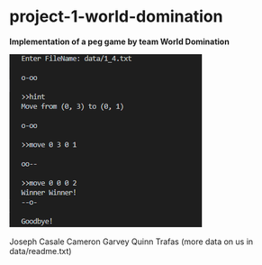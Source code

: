 # project-1-world-domination

**Implementation of a peg game by team World Domination**


![Peg Game Demo](/images/DemonstrationPegGame.PNG)

Joseph Casale
Cameron Garvey
Quinn Trafas
(more data on us in data/readme.txt)
